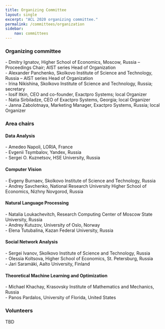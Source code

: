 ```yaml
---
title: Organizing Committee
layout: single
excerpt: "ACL 2020 organizing committee."
permalink: /committees/organization
sidebar: 
    nav: committees 
---
```


<h3>Organizing committee</h3>
- Dmitry Ignatov, Higher School of Economics, Moscow, Russia &ndash; Proceedings Chair; AIST series Head of Organization<br/>
- Alexander Panchenko, Skolkovo Institute of Science and Technology, Russia &ndash; AIST series Head of Organization<br/>
- Irina Nikishina, Skolkovo Institute of Science and Technology, Russia; secretary<br/>
- Iosif Itkin, CEO and co-founder, Exactpro Systems; local Organizer<br/>
- Natia Sirbiladze, CEO of Exactpro Systems, Georgia; local Organizer<br/>
- Janna Zabolotnaya, Marketing Manager, Exactpro Systems, Russia; local Organizer

<h3>Area chairs</h3>

<h4>Data Analysis</h4>
- Amedeo Napoli, LORIA, France<br/>
- Evgenii Tsymbalov, Yandex, Russia<br/>
- Sergei O. Kuznetsov, HSE University, Russia

<h4>Computer Vision</h4>
- Evgeny Burnaev, Skolkovo Institute of Science and Technology, Russia<br/>
- Andrey Savchenko, National Research University Higher School of Economics, Nizhny Novgorod, Russia

<h4>Natural Language Processing</h4>
- Natalia Loukachevitch, Research Computing Center of Moscow State University, Russia<br/>
- Andrey Kutuzov, University of Oslo, Norway<br/>
- Elena Tutubalina, Kazan Federal University, Russia


<h4>Social Network Analysis</h4>
 - Sergei Ivanov, Skolkovo Institute of Science and Technology, Russia<br/>
 - Olessia Koltsova, Higher School of Economics, St. Petersburg, Russia<br/>
 - Jari Saramäki, Aalto University, Finland

<h4>Theoretical Machine Learning and Optimization</h4>
 - Michael Khachay, Krasovsky Institute of Mathematics and Mechanics, Russia<br/>
 - Panos Pardalos, University of Florida, United States


<!--
<h4>Process Mining</h4>
TBD
Wil van der Aalst, RWTH Aachen University, Germany<br/>
Anna Kalenkova, The University of Melbourne, Australia<br/>
Irina Lomazova, National Research University Higher School of Economics, Moscow, Russia
-->

<h3>Volunteers</h3>
TBD
<!--
Robiul Islam, HSE alumni & Innopolis, Russia<br/>
Evgeniy Tsymbalov, Skolkovo Institute of Science and Technology, Russia
-->

